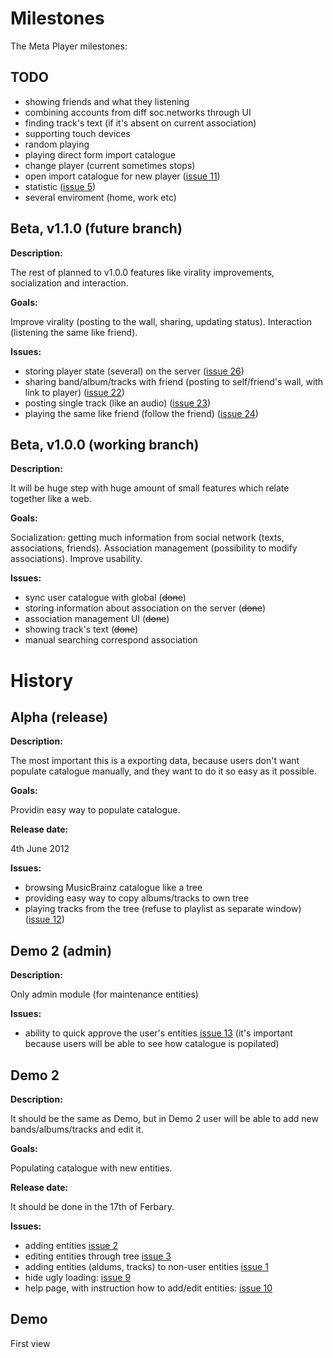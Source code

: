 # Milestones #

The Meta Player milestones:


## TODO ##
  * showing friends and what they listening
  * combining accounts from diff soc.networks through UI
  * finding track's text (if it's absent on current association)
  * supporting touch devices
  * random playing
  * playing direct form import catalogue
  * change player (current sometimes stops)
  * open import catalogue for new player ([issue 11](https://code.google.com/p/meta-player/issues/detail?id=11))
  * statistic ([issue 5](https://code.google.com/p/meta-player/issues/detail?id=5))
  * several enviroment (home, work etc)

## Beta, v1.1.0 (future branch) ##
**Description:**

The rest of planned to v1.0.0 features like virality improvements, socialization and interaction.

**Goals:**

Improve virality (posting to the wall, sharing, updating status). Interaction (listening the same like friend).

**Issues:**
  * storing player state (several) on the server ([issue 26](https://code.google.com/p/meta-player/issues/detail?id=26))
  * sharing band/album/tracks with friend (posting to self/friend's wall, with link to player) ([issue 22](https://code.google.com/p/meta-player/issues/detail?id=22))
  * posting single track (like an audio) ([issue 23](https://code.google.com/p/meta-player/issues/detail?id=23))
  * playing the same like friend (follow the friend) ([issue 24](https://code.google.com/p/meta-player/issues/detail?id=24))

## Beta, v1.0.0 (working branch) ##

**Description:**

It will be huge step with huge amount of small features which relate together like a web.

**Goals:**

Socialization: getting much information from social network (texts, associations, friends). Association management (possibility to modify associations). Improve usability.

**Issues:**
  * sync user catalogue with global (~~done~~)
  * storing information about association on the server (~~done~~)
  * association management UI (~~done~~)
  * showing track's text (~~done~~)
  * manual searching correspond association

# History #
## Alpha (release) ##
**Description:**

The most important this is a exporting data, because users don't want populate catalogue manually, and they want to do it so easy as it possible.

**Goals:**

Providin easy way to populate catalogue.

**Release date:**

4th June 2012

**Issues:**
  * browsing MusicBrainz catalogue like a tree
  * providing easy way to copy albums/tracks to own tree
  * playing tracks from the tree (refuse to playlist as separate window) ([issue 12](https://code.google.com/p/meta-player/issues/detail?id=12))

## Demo 2 (admin) ##
**Description:**

Only admin module (for maintenance entities)

**Issues:**
  * ability to quick approve the user's entities [issue 13](https://code.google.com/p/meta-player/issues/detail?id=13) (it's important because users will be able to see how catalogue is popilated)
## Demo 2 ##
**Description:**

It should be the same as Demo, but in Demo 2 user will be able to add new bands/albums/tracks and edit it.

**Goals:**

Populating catalogue with new entities.

**Release date:**

It should be done in the 17th of Ferbary.

**Issues:**
  * adding entities [issue 2](https://code.google.com/p/meta-player/issues/detail?id=2)
  * editing entities through tree [issue 3](https://code.google.com/p/meta-player/issues/detail?id=3)
  * adding entities (aldums, tracks) to non-user entities [issue 1](https://code.google.com/p/meta-player/issues/detail?id=1)
  * hide ugly loading: [issue 9](https://code.google.com/p/meta-player/issues/detail?id=9)
  * help page, with instruction how to add/edit entities: [issue 10](https://code.google.com/p/meta-player/issues/detail?id=10)
## Demo ##
First view